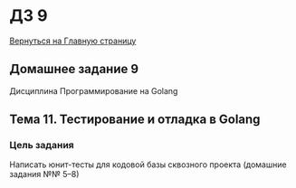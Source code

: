 # ДЗ 9

[Вернуться на Главную страницу](../../../../../README.MD)

## Домашнее задание 9

Дисциплина Программирование на Golang

## Тема 11. Тестирование и отладка в Golang

### Цель задания

Написать юнит-тесты для кодовой базы сквозного проекта (домашние задания №№ 5–8)
